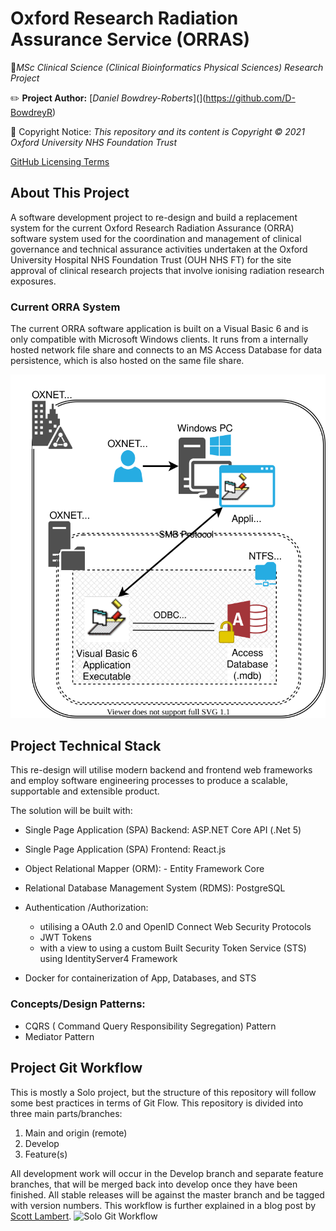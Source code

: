 # Oxford Research Radiation Assurance Service (ORRAS)

:blue_book:_MSc Clinical Science (Clinical Bioinformatics Physical Sciences) Research Project_

:pencil2: **Project Author:** [_Daniel Bowdrey-Roberts_](](https://github.com/D-BowdreyR)

:scroll: Copyright Notice: _This repository and its content is Copyright © 2021 Oxford University NHS Foundation Trust_

[GitHub Licensing Terms](https://docs.github.com/en/github/creating-cloning-and-archiving-repositories/licensing-a-repository#choosing-the-right-license)

## About This Project

A software development project to re-design and build a replacement system for the current Oxford Research Radiation Assurance (ORRA) software system used for the coordination and management of clinical governance and technical assurance activities undertaken at the Oxford University Hospital NHS Foundation Trust (OUH NHS FT) for the site approval of clinical research projects that involve ionising radiation research exposures.

### Current ORRA System

The current ORRA software application is built on a Visual Basic 6 and is only compatible with Microsoft Windows clients. It runs from a internally hosted network file share and connects to an MS Access Database for data persistence, which is also hosted on the same file share.

![Current ORRA System](docs/technicaldocs/diagrams/Architecture/CurrentSystemPhysicalArch.svg)

## Project Technical Stack

This re-design will utilise modern backend and frontend web frameworks and employ software engineering processes to produce a scalable, supportable and extensible product.

The solution will be built with:

- Single Page Application (SPA) Backend: ASP.NET Core API (.Net 5)
- Single Page Application (SPA) Frontend: React.js
- Object Relational Mapper (ORM): - Entity Framework Core
- Relational Database Management System (RDMS): PostgreSQL

- Authentication /Authorization: 
  - utilising a OAuth 2.0 and OpenID Connect Web Security Protocols
  - JWT Tokens
  - with a view to using a custom Built Security Token Service (STS) using IdentityServer4 Framework

- Docker for containerization of App, Databases, and STS

### Concepts/Design Patterns:

- CQRS ( Command Query Responsibility Segregation) Pattern
- Mediator Pattern

## Project Git Workflow

This is mostly a Solo project, but the structure of this repository will follow some best practices in terms of Git Flow. 
This repository is divided into three main parts/branches:

1. Main and origin (remote)
2. Develop
3. Feature(s)

All development work will occur in the Develop branch and separate feature branches, that will be merged back into develop once they have been finished. All stable releases will be against the master branch and be tagged with version numbers. This workflow is further explained in a blog post by [Scott Lambert](https://sdlambert.github.io/2015/04/09/git-workflow-for-solo-development/).
![Solo Git Workflow](https://sdlambert.github.io/img/git-nodes.png)
